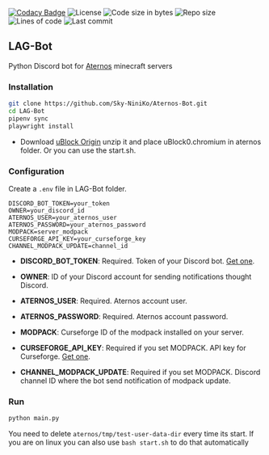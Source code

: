 [![Codacy Badge](https://app.codacy.com/project/badge/Grade/c1dfefa74f484845974c03b186c4fb84)](https://www.codacy.com/gh/Sky-NiniKo/LAG-Bot/dashboard?utm_source=github.com&amp;utm_medium=referral&amp;utm_content=Sky-NiniKo/LAG-Bot&amp;utm_campaign=Badge_Grade)
![License](https://img.shields.io/github/license/Sky-NiniKo/LAG-Bot)
![Code size in bytes](https://img.shields.io/github/languages/code-size/Sky-NiniKo/LAG-Bot)
![Repo size](https://img.shields.io/github/repo-size/Sky-NiniKo/LAG-Bot)
![Lines of code](https://img.shields.io/tokei/lines/github/Sky-NiniKo/LAG-Bot)
![Last commit](https://img.shields.io/github/last-commit/Sky-NiniKo/LAG-Bot)

## LAG-Bot
 Python Discord bot for [Aternos](https://aternos.org/) minecraft servers

### Installation
```bash
git clone https://github.com/Sky-NiniKo/Aternos-Bot.git
cd LAG-Bot
pipenv sync
playwright install
```
-   Download [uBlock Origin](https://github.com/gorhill/uBlock/releases/download/1.40.8/uBlock0_1.40.8.chromium.zip) 
unzip it and place uBlock0.chromium in aternos folder. Or you can use the start.sh.

### Configuration
Create a `.env` file in LAG-Bot folder.
```dotenv
DISCORD_BOT_TOKEN=your_token
OWNER=your_discord_id
ATERNOS_USER=your_aternos_user
ATERNOS_PASSWORD=your_aternos_password
MODPACK=server_modpack
CURSEFORGE_API_KEY=your_curseforge_key
CHANNEL_MODPACK_UPDATE=channel_id
```
-   **DISCORD_BOT_TOKEN**: Required. Token of your Discord bot.
[Get one](https://discord.com/developers/applications).

-   **OWNER**: ID of your Discord account for sending notifications thought Discord.

-   **ATERNOS_USER**: Required. Aternos account user.

-   **ATERNOS_PASSWORD**: Required. Aternos account password.

-   **MODPACK**: Curseforge ID of the modpack installed on your server.

-   **CURSEFORGE_API_KEY**: Required if you set MODPACK. API key for Curseforge.
[Get one](https://console.curseforge.com/?#/api-keys).

-   **CHANNEL_MODPACK_UPDATE**: Required if you set MODPACK.
Discord channel ID where the bot send notification of modpack update.

### Run
```bash
python main.py
```
You need to delete `aternos/tmp/test-user-data-dir` every time its start. If you are on linux you can also use 
`bash start.sh` to do that automatically
